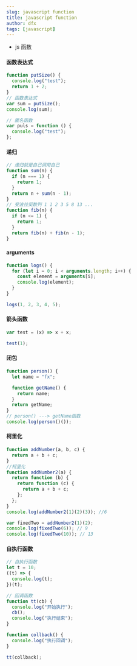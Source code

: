 ```yaml
---
slug: javascript function
title: javascript function
author: dfx
tags: [javascript]
---
```


- js 函数

#### 函数表达式

```javascript
function putSize() {
  console.log("test");
  return 1 + 2;
}
// 函数表达式
var sum = putSize();
console.log(sum);

// 匿名函数
var puls = function () {
  console.log("test");
};
```

#### 递归

```javascript
// 递归就是自己调用自己
function sum(n) {
  if (n === 1) {
    return 1;
  }
  return n + sum(n - 1);
}
// 斐波拉契数列 1 1 2 3 5 8 13 ...
function fib(n) {
  if (n <= 1) {
    return 1;
  }
  return fib(n) + fib(n - 1);
}
```

#### arguments

```javascript
function logs() {
  for (let i = 0; i < arguments.length; i++) {
    const element = arguments[i];
    console.log(element);
  }
}

logs(1, 2, 3, 4, 5);
```

#### 箭头函数

```javascript
var test = (x) => x + x;

test(1);
```

#### 闭包

```javascript
function person() {
  let name = "fx";

  function getName() {
    return name;
  }
  return getName;
}
// person() ---> getName函数
console.log(person()());
```

#### 柯里化

```javascript
function addNumber(a, b, c) {
  return a + b + c;
}
//柯里化
function addNumber2(a) {
  return function (b) {
    return function (c) {
      return a + b + c;
    };
  };
}
console.log(addNumber2(1)(2)(3)); //6

var fixedTwo = addNumber2(1)(2);
console.log(fixedTwo(6)); // 9
console.log(fixedTwo(10)); // 13
```

#### 自执行函数

```javascript
// 自执行函数
let t = 10;
((t) => {
  console.log(t);
})(t);
```

```javascript
// 回调函数
function tt(cb) {
  console.log("开始执行");
  cb();
  console.log("执行结束");
}

function collback() {
  console.log("执行回调");
}

tt(collback);
```
